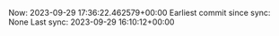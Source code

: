 Now: 2023-09-29 17:36:22.462579+00:00 Earliest commit since sync: None Last sync: 2023-09-29 16:10:12+00:00
